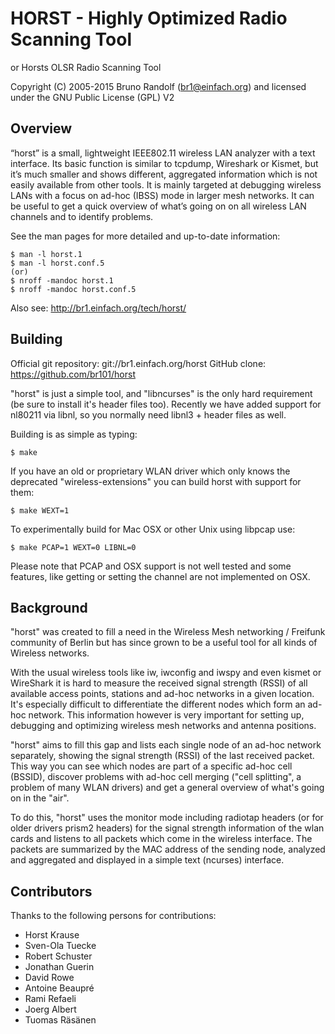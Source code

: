 # HORST - Highly Optimized Radio Scanning Tool
or Horsts OLSR Radio Scanning Tool

Copyright (C) 2005-2015 Bruno Randolf (br1@einfach.org) and licensed under 
the GNU Public License (GPL) V2

## Overview

“horst” is a small, lightweight IEEE802.11 wireless LAN analyzer with a text 
interface. Its basic function is similar to tcpdump, Wireshark or Kismet, but 
it’s much smaller and shows different, aggregated information which is not 
easily available from other tools. It is mainly targeted at debugging wireless 
LANs with a focus on ad-hoc (IBSS) mode in larger mesh networks. It can be 
useful to get a quick overview of what’s going on on all wireless LAN channels 
and to identify problems.

See the man pages for more detailed and up-to-date information:

	$ man -l horst.1
	$ man -l horst.conf.5
	(or)
	$ nroff -mandoc horst.1
	$ nroff -mandoc horst.conf.5

Also see: http://br1.einfach.org/tech/horst/


## Building

Official git repository:	git://br1.einfach.org/horst
GitHub clone:			https://github.com/br101/horst

"horst" is just a simple tool, and "libncurses" is the only hard requirement
(be sure to install it's header files too). Recently we have added support for
nl80211 via libnl, so you normally need libnl3 + header files as well.

Building is as simple as typing:

	$ make

If you have an old or proprietary WLAN driver which only knows the deprecated
"wireless-extensions" you can build horst with support for them:

	$ make WEXT=1

To experimentally build for Mac OSX or other Unix using libpcap use:

	$ make PCAP=1 WEXT=0 LIBNL=0

Please note that PCAP and OSX support is not well tested and some features, like
getting or setting the channel are not implemented on OSX.


## Background

"horst" was created to fill a need in the Wireless Mesh networking / Freifunk
community of Berlin but has since grown to be a useful tool for all kinds of 
Wireless networks.

With the usual wireless tools like iw, iwconfig and iwspy and even kismet or 
WireShark it is hard to measure the received signal strength (RSSI) of
all available access points, stations and ad-hoc networks in a given location. 
It's especially difficult to differentiate the different nodes which form an 
ad-hoc network. This information however is very important for setting up, 
debugging and optimizing wireless mesh networks and antenna positions.

"horst" aims to fill this gap and lists each single node of an ad-hoc network
separately, showing the signal strength (RSSI) of the last received packet. This
way you can see which nodes are part of a specific ad-hoc cell (BSSID), 
discover problems with ad-hoc cell merging ("cell splitting", a problem of 
many WLAN drivers) and get a general overview of what's going on in the "air".

To do this, "horst" uses the monitor mode including radiotap headers (or for 
older drivers prism2 headers) for the signal strength information of the wlan 
cards and listens to all packets which come in the wireless interface. The 
packets are summarized by the MAC address of the sending node, analyzed and
aggregated and displayed in a simple text (ncurses) interface.


## Contributors

Thanks to the following persons for contributions:

* Horst Krause
* Sven-Ola Tuecke
* Robert Schuster
* Jonathan Guerin
* David Rowe
* Antoine Beaupré
* Rami Refaeli
* Joerg Albert
* Tuomas Räsänen
